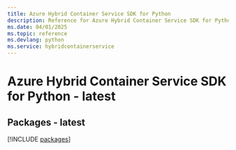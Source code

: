 ```yaml
---
title: Azure Hybrid Container Service SDK for Python
description: Reference for Azure Hybrid Container Service SDK for Python
ms.date: 04/01/2025
ms.topic: reference
ms.devlang: python
ms.service: hybridcontainerservice
---
```

# Azure Hybrid Container Service SDK for Python - latest
## Packages - latest
[!INCLUDE [packages](hybrid-container-service-index.md)]
